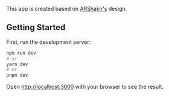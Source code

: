 This app is created based on [ARShakir's](https://www.arshakir.com/project/mining-dashboard-ui-concept) design.

## Getting Started

First, run the development server:

```bash
npm run dev
# or
yarn dev
# or
pnpm dev
```

Open [http://localhost:3000](http://localhost:3000) with your browser to see the result.
